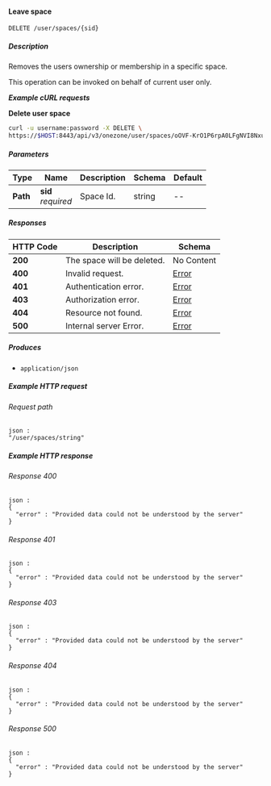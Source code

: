 
<a name="remove_user_space"></a>
#### Leave space
```
DELETE /user/spaces/{sid}
```


##### Description
Removes the users ownership or membership in a specific space.

This operation can be invoked on behalf of current user only.

***Example cURL requests***

**Delete user space**
```bash
curl -u username:password -X DELETE \
https://$HOST:8443/api/v3/onezone/user/spaces/oOVF-KrO1P6rpA0LFgNVI8NxuhxyQMUnrYzjAnKiyAY
```


##### Parameters

|Type|Name|Description|Schema|Default|
|---|---|---|---|---|
|**Path**|**sid**  <br>*required*|Space Id.|string|--|


##### Responses

|HTTP Code|Description|Schema|
|---|---|---|
|**200**|The space will be deleted.|No Content|
|**400**|Invalid request.|[Error](../definitions/Error.md#error)|
|**401**|Authentication error.|[Error](../definitions/Error.md#error)|
|**403**|Authorization error.|[Error](../definitions/Error.md#error)|
|**404**|Resource not found.|[Error](../definitions/Error.md#error)|
|**500**|Internal server Error.|[Error](../definitions/Error.md#error)|


##### Produces

* `application/json`


##### Example HTTP request

###### Request path
```
json :
"/user/spaces/string"
```


##### Example HTTP response

###### Response 400
```
json :
{
  "error" : "Provided data could not be understood by the server"
}
```


###### Response 401
```
json :
{
  "error" : "Provided data could not be understood by the server"
}
```


###### Response 403
```
json :
{
  "error" : "Provided data could not be understood by the server"
}
```


###### Response 404
```
json :
{
  "error" : "Provided data could not be understood by the server"
}
```


###### Response 500
```
json :
{
  "error" : "Provided data could not be understood by the server"
}
```



